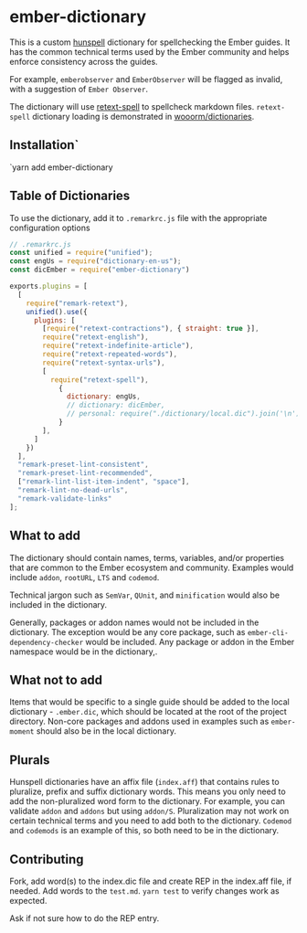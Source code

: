 # ember-dictionary

This is a custom [hunspell](http://hunspell.github.io) dictionary for spellchecking the Ember guides.  It has the common technical terms used by the Ember community and helps enforce consistency across the guides.

For example, `emberobserver` and `EmberObserver` will be flagged as invalid, with a suggestion of `Ember Observer`.

The dictionary will use [retext-spell](https://github.com/retextjs/retext-spell) to spellcheck markdown files. `retext-spell` dictionary loading is demonstrated in [wooorm/dictionaries](https://github.com/wooorm/dictionaries).


## Installation`

`yarn add ember-dictionary

## Table of Dictionaries

To use the dictionary, add it to `.remarkrc.js` file with the appropriate configuration options

```js
// .remarkrc.js
const unified = require("unified");
const engUs = require("dictionary-en-us");
const dicEmber = require("ember-dictionary")

exports.plugins = [
  [
    require("remark-retext"),
    unified().use({
      plugins: [
        [require("retext-contractions"), { straight: true }],
        require("retext-english"),
        require("retext-indefinite-article"),
        require("retext-repeated-words"),
        require("retext-syntax-urls"),
        [
          require("retext-spell"), 
            { 
              dictionary: engUs, 
              // dictionary: dicEmber, 
              // personal: require("./dictionary/local.dic").join('\n')
            }
        ],
      ]
    })
  ],
  "remark-preset-lint-consistent",
  "remark-preset-lint-recommended",
  ["remark-lint-list-item-indent", "space"],
  "remark-lint-no-dead-urls",
  "remark-validate-links"
];
```
## What to add

The dictionary should contain names, terms, variables, and/or properties that are common to the Ember ecosystem and community. Examples would include `addon`, `rootURL`, `LTS` and `codemod`.

Technical jargon such as `SemVar`, `QUnit`, and `minification` would also be included in the dictionary.

Generally, packages or addon names would not be included in the dictionary.  The exception would be any core package, such as `ember-cli-dependency-checker` would be included.  Any package or addon in the Ember namespace would be in the dictionary,. 

## What not to add

Items that would be specific to a single guide should be added to the local dictionary - `.ember.dic`, which should be located at the root of the project directory. Non-core packages and addons used in examples such as `ember-moment` should also be in the local dictionary.

## Plurals

Hunspell dictionaries have an affix file (`index.aff`) that contains rules to pluralize, prefix and suffix dictionary words. This means you only need to add the non-pluralized word form to the dictionary. For example, you can validate `addon` and `addons` but using `addon/S`. Pluralization may not work on certain technical terms and you need to add both to the dictionary.  `Codemod` and `codemods` is an example of this, so both need to be in the dictionary.

## Contributing

Fork, add word(s) to the index.dic file and create REP in the index.aff file, if needed. Add words to the `test.md`. `yarn test` to verify changes work as expected.

Ask if not sure how to do the REP entry.
